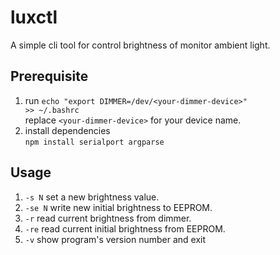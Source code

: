 # luxctl
A simple cli tool for control brightness of monitor ambient light.

Prerequisite
-
1. run <code>echo "export DIMMER=/dev/\<your-dimmer-device>" >> ~/.bashrc</code>   
replace <code>\<your-dimmer-device></code> for your device name.
2. install dependencies   
<code>npm install serialport argparse</code>

Usage
-
1. <code>-s N</code> set a new brightness value.   
2. <code>-se N</code> write new initial brightness to EEPROM.   
3. <code>-r</code> read current brightness from dimmer.
4. <code>-re</code> read current initial brightness from EEPROM.
5. <code>-v</code> show program's version number and exit
